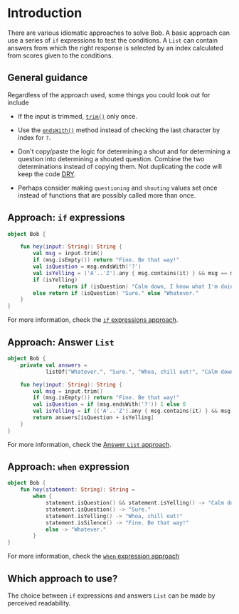 # Introduction

There are various idiomatic approaches to solve Bob.
A basic approach can use a series of `if` expressions to test the conditions.
A `List` can contain answers from which the right response is selected by an index calculated from scores given to the conditions.

## General guidance

Regardless of the approach used, some things you could look out for include

- If the input is trimmed, [`trim()`][trim] only once.

- Use the [`endsWith()`][endswith] method instead of checking the last character by index for `?`.

- Don't copy/paste the logic for determining a shout and for determining a question into determining a shouted question.
  Combine the two determinations instead of copying them.
  Not duplicating the code will keep the code [DRY][dry].

- Perhaps consider making `questioning` and `shouting` values set once instead of functions that are possibly called more than once.

## Approach: `if` expressions

```kotlin
object Bob {

    fun hey(input: String): String {
        val msg = input.trim()
        if (msg.isEmpty()) return "Fine. Be that way!"
        val isQuestion = msg.endsWith('?')
        val isYelling = ('A'..'Z').any { msg.contains(it) } && msg == msg.uppercase()
        if (isYelling)
                return if (isQuestion) "Calm down, I know what I'm doing!" else "Whoa, chill out!"
        else return if (isQuestion) "Sure." else "Whatever."
    }
}
```

For more information, check the [`if` expressions approach][approach-if].

## Approach: Answer `List`

```kotlin
object Bob {
    private val answers =
            listOf("Whatever.", "Sure.", "Whoa, chill out!", "Calm down, I know what I'm doing!")

    fun hey(input: String): String {
        val msg = input.trim()
        if (msg.isEmpty()) return "Fine. Be that way!"
        val isQuestion = if (msg.endsWith('?')) 1 else 0
        val isYelling = if (('A'..'Z').any { msg.contains(it) } && msg == msg.uppercase()) 2 else 0
        return answers[isQuestion + isYelling]
    }
}
```

For more information, check the [Answer `List` approach][approach-answer-list].

## Approach: `when` expression

```kotlin
object Bob {
    fun hey(statement: String): String =
        when {
            statement.isQuestion() && statement.isYelling() -> "Calm down, I know what I'm doing!"
            statement.isQuestion() -> "Sure."
            statement.isYelling() -> "Whoa, chill out!"
            statement.isSilence() -> "Fine. Be that way!"
            else -> "Whatever."
        }
}
```

For more information, check the [`when` expression approach][approach-when]

## Which approach to use?

The choice between `if` expressions and answers `List` can be made by perceived readability.

[trim]: https://kotlinlang.org/api/latest/jvm/stdlib/kotlin.text/trim.html
[endswith]: https://kotlinlang.org/api/latest/jvm/stdlib/kotlin.text/ends-with.html
[dry]: https://en.wikipedia.org/wiki/Don%27t_repeat_yourself
[approach-if]: https://exercism.org/tracks/kotlin/exercises/bob/approaches/if-expressions
[approach-answer-list]: https://exercism.org/tracks/kotlin/exercises/bob/approaches/answer-list
[approach-when]: https://exercism.org/tracks/kotlin/exercises/bob/approaches/when-expression
